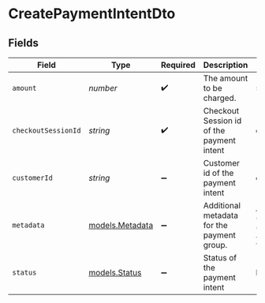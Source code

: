 # CreatePaymentIntentDto


## Fields

| Field                                          | Type                                           | Required                                       | Description                                    | Example                                        |
| ---------------------------------------------- | ---------------------------------------------- | ---------------------------------------------- | ---------------------------------------------- | ---------------------------------------------- |
| `amount`                                       | *number*                                       | :heavy_check_mark:                             | The amount to be charged.                      | 5000                                           |
| `checkoutSessionId`                            | *string*                                       | :heavy_check_mark:                             | Checkout Session id of the payment intent      | cs_1abc2def3ghi                                |
| `customerId`                                   | *string*                                       | :heavy_minus_sign:                             | Customer id of the payment intent              | cus_1abc2def3ghi                               |
| `metadata`                                     | [models.Metadata](../models/metadata.md)       | :heavy_minus_sign:                             | Additional metadata for the payment group.     | {<br/>"order_id": "ord_1JYLo8KerLxWZaQtys6ZQ1xS"<br/>} |
| `status`                                       | [models.Status](../models/status.md)           | :heavy_minus_sign:                             | Status of the payment intent                   | REQUIRES_PAYMENT_METHOD                        |